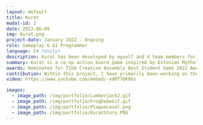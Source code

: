 ```yaml
---
layout: default
title: Kurat
modal-id: 2
date: 2022-06-09
img: Kurat.png
project-date: January 2022 - Ongoing
role: Gameplay & AI Programmer
language: C# (Unity)
description: Kurat has been developed by myself and 4 team members for our final university project. The game has been taken to Insomnia 68 where we gathered over 1000 playtesters and a large amount of feedback. Kurat is an action board game for up to 4 players, in which the players must make decisions as a team and survive a variety of trials supplied by the Devil. Weapons are physics based using the right analog stick to control; for example you must swing a scythe around the player to gather momentum to deal higher damage. Should any team member die, the whole group loses.
summary: Kurat is a co-op action board game inspired by Estonian Mythology
awards: Nominated for TIGA Creative Assembly Best Student Game 2022 Award
contribution: Within this project, I have primarily been working on the items, combat mechanics and enemy AI including the two current boss enemies: The Frog of the North and The 4 Ancestors.
video: https://www.youtube.com/embed/-xd0T7QK0Gs

images:
  - image_path: /img/portfolio/Lumberjack2.gif
  - image_path: /img/portfolio/FrogDemoGif.gif
  - image_path: /img/portfolio/PlagueLevel.png
  - image_path: /img/portfolio/KuratStory.PNG
---
```

